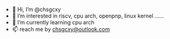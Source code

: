 - 👋 Hi, I’m @chsgcxy
- 👀 I’m interested in riscv, cpu arch, openpnp, linux kernel ......
- 🌱 I’m currently learning cpu arch
- 📫 reach me by chsgcxy@outlook.com

<!---
chsgcxy/chsgcxy is a ✨ special ✨ repository because its `README.md` (this file) appears on your GitHub profile.
You can click the Preview link to take a look at your changes.
--->
